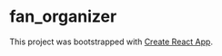 # fan_organizer

This project was bootstrapped with [Create React App](https://github.com/facebook/create-react-app).